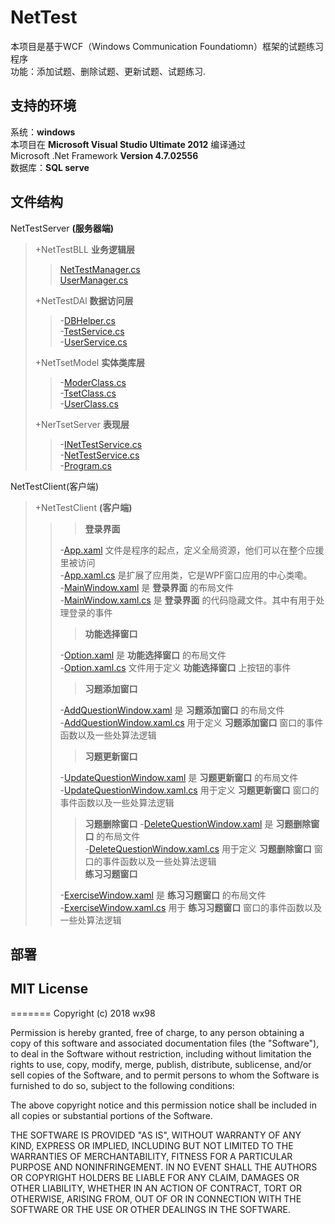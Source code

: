# NetTest
本项目是基于WCF（Windows Communication Foundatiomn）框架的试题练习程序   
功能：添加试题、删除试题、更新试题、试题练习.
## 支持的环境
系统：__windows__   
本项目在  __Microsoft Visual Studio Ultimate 2012__  编译通过   
Microsoft .Net Framework __Version 4.7.02556__    
数据库：__SQL serve__


## 文件结构
NetTestServer __(服务器端)__   
>+NetTestBLL __业务逻辑层__   
>>[NetTestManager.cs](/NetTestServer/NetTestBLL/TestManager.cs)    
>>[UserManager.cs](/NetTestServer/NetTestBLL/UserManager.cs)   
>
>+NetTestDAl __数据访问层__   
>>-[DBHelper.cs](/NetTestServer/NetTestDAL/DBHelper.cs)   
>>-[TestService.cs](/NetTestServer/NetTestDAL/TestService.cs)      
>>-[UserService.cs](/NetTestServer/NetTestDAL/UserService.cs)   
>
>+NetTsetModel __实体类库层__   
>>-[ModerClass.cs](/NetTestServer/NetTestModel/ModelClass.cs)   
>>-[TsetClass.cs](/NetTestServer/NetTestModel/TestClass.cs)   
>>-[UserClass.cs](/NetTestServer/NetTestModel/UserClass.cs)   
>
>+NerTsetServer   __表现层__   
>>-[INetTestService.cs](/NetTestServer/NetTestServer/INetTestService.cs)   
>>-[NetTestService.cs](/NetTestServer/NetTestServer/NetTestService.cs)    
>>-[Program.cs](/NetTestServer/NetTestServer/Program.cs)   

NetTestClient(客户端)   
>+NetTestClient __(客户端)__    
>>>__登录界面__
>>
>>-[App.xaml](/NetTestClient/NetTestClient/App.xaml) 文件是程序的起点，定义全局资源，他们可以在整个应援里被访问   
>>-[App.xaml.cs](/NetTestClient/NetTestClient/App.xaml.cs) 是扩展了应用类，它是WPF窗口应用的中心类嘞。   
>>-[MainWindow.xaml](/NetTestClient/NetTestClient/MainWindow.xaml) 是 __登录界面__ 的布局文件   
>>-[MainWindow.xaml.cs](/NetTestClient/NetTestClient/MainWindow.xaml.cs) 是 __登录界面__ 的代码隐藏文件。其中有用于处理登录的事件    
>>>__功能选择窗口__
>>
>>-[Option.xaml](/NetTestClient/NetTestClient/Option.xaml) 是 __功能选择窗口__ 的布局文件    
>>-[Option.xaml.cs](/NetTestClient/NetTestClient/Option.xaml.cs) 文件用于定义 __功能选择窗口__ 上按钮的事件   
>>>__习题添加窗口__
>>
>>-[AddQuestionWindow.xaml](/NetTestClient/NetTestClient/AddQuestionWindow.xaml) 是 __习题添加窗口__ 的布局文件    
>>-[AddQuestionWindow.xaml.cs](/NetTestClient/NetTestClient/AddQuestionWindow.xaml.cs) 用于定义 __习题添加窗口__  窗口的事件函数以及一些处算法逻辑
>>>__习题更新窗口__
>>
>>-[UpdateQuestionWindow.xaml](/NetTestClient/NetTestClient/UpdateQuestionWindow.xaml) 是 __习题更新窗口__ 的布局文件     
>>-[UpdateQuestionWindow.xaml.cs](/NetTestClient/NetTestClient/UpdateQuestionWindow.xaml.cs)  用于定义 __习题更新窗口__  窗口的事件函数以及一些处算法逻辑   
>>
>>>__习题删除窗口__
>>-[DeleteQuestionWindow.xaml](/NetTestClient/NetTestClient/DeleteQuestionWindow.xaml) 是 __习题删除窗口__ 的布局文件        
>>-[DeleteQuestionWindow.xaml.cs](/NetTestClient/NetTestClient/DeleteQuestionWindow.xaml.cs) 用于定义 __习题删除窗口__  窗口的事件函数以及一些处算法逻辑     
>>>__练习习题窗口__
>>
>>-[ExerciseWindow.xaml](/NetTestClient/NetTestClient/ExerciseWindow.xaml) 是 __练习习题窗口__ 的布局文件     
>>-[ExerciseWindow.xaml.cs](/NetTestClient/NetTestClient/ExerciseWindow.xaml.cs) 用于 __练习习题窗口__ 窗口的事件函数以及一些处算法逻辑     
>>

## 部署

## MIT License
=======
Copyright (c) 2018 wx98

Permission is hereby granted, free of charge, to any person obtaining a copy
of this software and associated documentation files (the "Software"), to deal
in the Software without restriction, including without limitation the rights
to use, copy, modify, merge, publish, distribute, sublicense, and/or sell
copies of the Software, and to permit persons to whom the Software is
furnished to do so, subject to the following conditions:

The above copyright notice and this permission notice shall be included in all
copies or substantial portions of the Software.

THE SOFTWARE IS PROVIDED "AS IS", WITHOUT WARRANTY OF ANY KIND, EXPRESS OR
IMPLIED, INCLUDING BUT NOT LIMITED TO THE WARRANTIES OF MERCHANTABILITY,
FITNESS FOR A PARTICULAR PURPOSE AND NONINFRINGEMENT. IN NO EVENT SHALL THE
AUTHORS OR COPYRIGHT HOLDERS BE LIABLE FOR ANY CLAIM, DAMAGES OR OTHER
LIABILITY, WHETHER IN AN ACTION OF CONTRACT, TORT OR OTHERWISE, ARISING FROM,
OUT OF OR IN CONNECTION WITH THE SOFTWARE OR THE USE OR OTHER DEALINGS IN THE
SOFTWARE.
